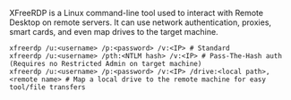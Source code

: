 XFreeRDP is a Linux command-line tool used to interact with Remote Desktop on remote servers. It can use network authentication, proxies, smart cards, and even map drives to the target machine. 

```shell
xfreerdp /u:<username> /p:<password> /v:<IP> # Standard
xfreerdp /u:<username> /pth:<NTLM hash> /v:<IP> # Pass-The-Hash auth (Requires no Restricted Admin on target machine)
xfreerdp /u:<username> /p:<password> /v:<IP> /drive:<local path>,<remote name> # Map a local drive to the remote machine for easy tool/file transfers
```
